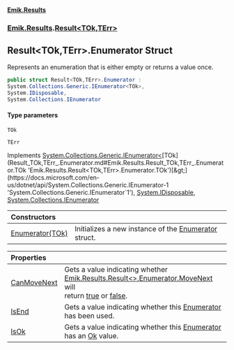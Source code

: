 #### [Emik.Results](index.md 'index')
### [Emik.Results](Emik.Results.md 'Emik.Results').[Result&lt;TOk,TErr&gt;](Result_TOk,TErr_.md 'Emik.Results.Result<TOk,TErr>')

## Result<TOk,TErr>.Enumerator Struct

Represents an enumeration that is either empty or returns a value once.

```csharp
public struct Result<TOk,TErr>.Enumerator :
System.Collections.Generic.IEnumerator<TOk>,
System.IDisposable,
System.Collections.IEnumerator
```
#### Type parameters

<a name='Emik.Results.Result_TOk,TErr_.Enumerator.TOk'></a>

`TOk`

<a name='Emik.Results.Result_TOk,TErr_.Enumerator.TErr'></a>

`TErr`

Implements [System.Collections.Generic.IEnumerator&lt;](https://docs.microsoft.com/en-us/dotnet/api/System.Collections.Generic.IEnumerator-1 'System.Collections.Generic.IEnumerator`1')[TOk](Result_TOk,TErr_.Enumerator.md#Emik.Results.Result_TOk,TErr_.Enumerator.TOk 'Emik.Results.Result<TOk,TErr>.Enumerator.TOk')[&gt;](https://docs.microsoft.com/en-us/dotnet/api/System.Collections.Generic.IEnumerator-1 'System.Collections.Generic.IEnumerator`1'), [System.IDisposable](https://docs.microsoft.com/en-us/dotnet/api/System.IDisposable 'System.IDisposable'), [System.Collections.IEnumerator](https://docs.microsoft.com/en-us/dotnet/api/System.Collections.IEnumerator 'System.Collections.IEnumerator')

| Constructors | |
| :--- | :--- |
| [Enumerator(TOk)](Result_TOk,TErr_.Enumerator..ctor.tljqUhjY8VCX3CfMST04aw.md 'Emik.Results.Result<TOk,TErr>.Enumerator.Enumerator(TOk)') | Initializes a new instance of the [Enumerator](Result_TOk,TErr_.Enumerator.md 'Emik.Results.Result<TOk,TErr>.Enumerator') struct. |

| Properties | |
| :--- | :--- |
| [CanMoveNext](Result_TOk,TErr_.Enumerator.CanMoveNext.md 'Emik.Results.Result<TOk,TErr>.Enumerator.CanMoveNext') | Gets a value indicating whether [Emik.Results.Result&lt;&gt;.Enumerator.MoveNext](https://docs.microsoft.com/en-us/dotnet/api/Emik.Results.Result-2.Enumerator.MoveNext 'Emik.Results.Result`2.Enumerator.MoveNext') will<br/>return [true](https://docs.microsoft.com/en-us/dotnet/csharp/language-reference/builtin-types/bool 'https://docs.microsoft.com/en-us/dotnet/csharp/language-reference/builtin-types/bool') or [false](https://docs.microsoft.com/en-us/dotnet/csharp/language-reference/builtin-types/bool 'https://docs.microsoft.com/en-us/dotnet/csharp/language-reference/builtin-types/bool'). |
| [IsEnd](Result_TOk,TErr_.Enumerator.IsEnd.md 'Emik.Results.Result<TOk,TErr>.Enumerator.IsEnd') | Gets a value indicating whether this [Enumerator](Result_TOk,TErr_.Enumerator.md 'Emik.Results.Result<TOk,TErr>.Enumerator') has been used. |
| [IsOk](Result_TOk,TErr_.Enumerator.IsOk.md 'Emik.Results.Result<TOk,TErr>.Enumerator.IsOk') | Gets a value indicating whether this [Enumerator](Result_TOk,TErr_.Enumerator.md 'Emik.Results.Result<TOk,TErr>.Enumerator') has an [Ok](Result_TOk,TErr_.Ok.md 'Emik.Results.Result<TOk,TErr>.Ok') value. |
